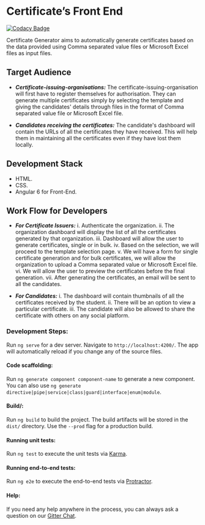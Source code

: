 
# Certificate’s Front End
[![Codacy Badge](https://api.codacy.com/project/badge/Grade/4350ebc02efb4442ba256e66d2e4d66e)](https://www.codacy.com/app/JbossOutreach/certificate-generator-front?utm_source=github.com&amp;utm_medium=referral&amp;utm_content=JbossOutreach/certificate-generator-front&amp;utm_campaign=Badge_Grade)

Certificate Generator aims to automatically generate certificates based on the data provided using Comma separated value files or Microsoft Excel files as input files.

## Target Audience
* _**Certificate-issuing-organisations:**_ The certificate-issuing-organisation will first have to register themselves for authorisation. They can generate multiple certificates simply by selecting the template and giving the candidates' details through files in the format of Comma separated value file or Microsoft Excel file.

* _**Candidates receiving the certificates:**_  The candidate's dashboard will contain the URLs of all the certificates they have received. This will help them in maintaining all the certificates even if they have lost them locally.

## Development Stack
* HTML.
* CSS.
* Angular 6 for Front-End.

## Work Flow for Developers
* _**For Certificate Issuers:**_ 
   i. Authenticate the organization.
   ii. The organization dashboard will display the list of all the certificates generated by that organization.
   iii. Dashboard will allow the user to generate certificates, single or in bulk.
   iv. Based on the selection, we will proceed to the template selection page.
   v. We will have a form for single certificate generation and for bulk certificates, we will allow the organization to upload a             Comma separated value or Microsoft Excel file.
   vi. We will allow the user to preview the certificates before the final generation.
   vii. After generating the certificates, an email will be sent to all the candidates.


* _**For Candidates:**_
    i. The dashboard will contain thumbnails of all the certificates received by the student.
    ii. There will be an option to view a particular certificate.
    iii. The candidate will also be allowed to share the certificate with others on any social platform.





### Development Steps:

Run `ng serve` for a dev server. Navigate to `http://localhost:4200/`. The app will automatically reload if you change any of the source files.

#### Code scaffolding:

Run `ng generate component component-name` to generate a new component. You can also use `ng generate directive|pipe|service|class|guard|interface|enum|module`.

#### Build/:

Run `ng build` to build the project. The build artifacts will be stored in the `dist/` directory. Use the `--prod` flag for a production build.

#### Running unit tests:

Run `ng test` to execute the unit tests via [Karma](https://karma-runner.github.io).

#### Running end-to-end tests:

Run `ng e2e` to execute the end-to-end tests via [Protractor](http://www.protractortest.org/).

#### Help:

If you need any help anywhere in the process, you can always ask a question on our [Gitter Chat](https://gitter.im/jboss-outreach/gci).


